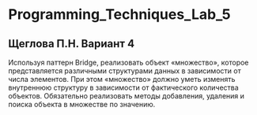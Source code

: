 # Programming_Techniques_Lab_5
## Щеглова П.Н. Вариант 4
Используя паттерн Bridge, реализовать объект «множество», которое представляется различными структурами данных в зависимости от числа элементов. При этом «множество» должно уметь изменять внутреннюю структуру в зависимости от фактического количества объектов. Обязательно реализовать методы добавления, удаления и поиска объекта в множестве по значению.

